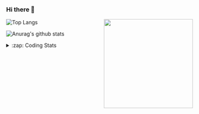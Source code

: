 ### Hi there 👋

<!--
**tao8687/tao8687** is a ✨ _special_ ✨ repository because its `README.md` (this file) appears on your GitHub profile.

Here are some ideas to get you started:

- 🔭 I’m currently working on ...
- 🌱 I’m currently learning ...
- 👯 I’m looking to collaborate on ...
- 🤔 I’m looking for help with ...
- 💬 Ask me about ...
- 📫 How to reach me: ...
- 😄 Pronouns: ...
- ⚡ Fun fact: ...
-->

<img align='right' src="https://media.giphy.com/media/M9gbBd9nbDrOTu1Mqx/giphy.gif" width="240">

  
![Top Langs](https://github-readme-stats.vercel.app/api/top-langs/?username=tao8687&layout=compact&title_color=23238E&text_color=A67D3D)

![Anurag's github stats](https://github-readme-stats.vercel.app/api?username=tao8687&show_icons=true&&text_color=A67D3D&title_color=23238E&show_icons=false&count_private=true&hide=stars)

<details>
  <summary>:zap: Coding Stats</summary>
  <br>
    
<!--START_SECTION:waka-->

```txt
From: 23 March 2025 - To: 30 March 2025

C++        1 hr 20 mins    ██████▒░░░░░░░░░░░░░░░░░░   25.21 %
Markdown   1 hr 19 mins    ██████▒░░░░░░░░░░░░░░░░░░   24.90 %
YAML       1 hr 12 mins    █████▓░░░░░░░░░░░░░░░░░░░   22.58 %
CMake      30 mins         ██▒░░░░░░░░░░░░░░░░░░░░░░   09.48 %
Python     24 mins         ██░░░░░░░░░░░░░░░░░░░░░░░   07.56 %
```

<!--END_SECTION:waka-->
</details>
